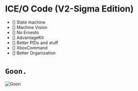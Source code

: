 # ICE/O Code (V2-Sigma Edition)

- [] State machine
- [] Machine Vision
- [] No Ernesto
- [] AdvantageKit
- [] Better PIDs and stuff
- [] XboxCommand
- [] Better Organization

# `Goon.`

![Goon](https://i.ytimg.com/vi/WePNs[]G7puA/hq720.jpg)